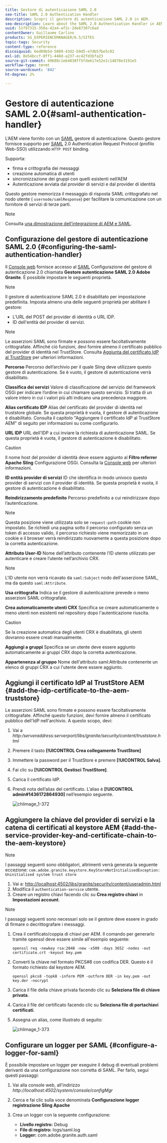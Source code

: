 ```yaml
---
title: Gestore di autenticazione SAML 2.0
seo-title: SAML 2.0 Authentication Handler
description: Scopri il gestore di autenticazione SAML 2.0 in AEM.
seo-description: Learn about the SAML 2.0 Authentication Handler in AEM.
uuid: 51f97315-350a-42a4-af2c-2de87307c6ad
contentOwner: Guillaume Carlino
products: SG_EXPERIENCEMANAGER/6.5/SITES
topic-tags: Security
content-type: reference
discoiquuid: 6ed09b5d-5089-43d2-b9d5-e7db57be5c02
exl-id: 8e54bccf-0ff1-448d-a237-ec42fd3bfa23
source-git-commit: 49688c1e64038ff5fde617e52e1c14878e3191e5
workflow-type: tm+mt
source-wordcount: '842'
ht-degree: 2%

---
```


# Gestore di autenticazione SAML 2.0{#saml-authentication-handler}

L’AEM viene fornito con un [SAML](https://saml.xml.org/saml-specifications) gestore di autenticazione. Questo gestore fornisce supporto per [SAML](https://saml.xml.org/saml-specifications) 2.0 Authentication Request Protocol (profilo Web-SSO) utilizzando `HTTP POST` binding.

Supporta:

* firma e crittografia dei messaggi
* creazione automatica di utenti
* sincronizzazione dei gruppi con quelli esistenti nell’AEM
* Autenticazione avviata dal provider di servizi e dal provider di identità

Questo gestore memorizza il messaggio di risposta SAML crittografato nel nodo utente ( `usernode/samlResponse`) per facilitare la comunicazione con un fornitore di servizi di terze parti.

>[!NOTE]
>
>Consulta [una dimostrazione dell’integrazione di AEM e SAML](https://experienceleague.adobe.com/docs/experience-cloud-kcs/kbarticles/KA-17481.html?lang=it).

## Configurazione del gestore di autenticazione SAML 2.0 {#configuring-the-saml-authentication-handler}

Il [Console web](/help/sites-deploying/configuring-osgi.md) fornisce accesso al [SAML](https://saml.xml.org/saml-specifications) Configurazione del gestore di autenticazione 2.0 chiamata **Gestore autenticazione SAML 2.0 Adobe Granite**. È possibile impostare le seguenti proprietà.

>[!NOTE]
>
>Il gestore di autenticazione SAML 2.0 è disabilitato per impostazione predefinita. Imposta almeno una delle seguenti proprietà per abilitare il gestore:
>
>* L’URL del POST del provider di identità o URL IDP.
>* ID dell&#39;entità del provider di servizi.
>

>[!NOTE]
>
>Le asserzioni SAML sono firmate e possono essere facoltativamente crittografate. Affinché ciò funzioni, devi fornire almeno il certificato pubblico del provider di identità nel TrustStore. Consulta [Aggiunta del certificato IdP al TrustStore](/help/sites-administering/saml-2-0-authenticationhandler.md#add-the-idp-certificate-to-the-aem-truststore) per ulteriori informazioni.

**Percorso** Percorso dell’archivio per il quale Sling deve utilizzare questo gestore di autenticazione. Se è vuoto, il gestore di autenticazione verrà disabilitato.

**Classifica dei servizi** Valore di classificazione del servizio del framework OSGi per indicare l’ordine in cui chiamare questo servizio. Si tratta di un valore intero in cui i valori più alti indicano una precedenza maggiore.

**Alias certificato IDP** Alias del certificato del provider di identità nel truststore globale. Se questa proprietà è vuota, il gestore di autenticazione è disabilitato. Consulta il capitolo &quot;Aggiungere il certificato IdP al TrustStore AEM&quot; di seguito per informazioni su come configurarlo.

**URL IDP** URL dell&#39;IDP a cui inviare la richiesta di autenticazione SAML. Se questa proprietà è vuota, il gestore di autenticazione è disabilitato.

>[!CAUTION]
>
>Il nome host del provider di identità deve essere aggiunto al **Filtro referrer Apache Sling** Configurazione OSGi. Consulta la [Console web](/help/sites-deploying/configuring-osgi.md) per ulteriori informazioni.

**ID entità provider di servizi** ID che identifica in modo univoco questo provider di servizi con il provider di identità. Se questa proprietà è vuota, il gestore di autenticazione è disabilitato.

**Reindirizzamento predefinito** Percorso predefinito a cui reindirizzare dopo l’autenticazione.

>[!NOTE]
>
>Questa posizione viene utilizzata solo se `request-path` cookie non impostato. Se richiedi una pagina sotto il percorso configurato senza un token di accesso valido, il percorso richiesto viene memorizzato in un cookie
>e il browser verrà reindirizzato nuovamente a questa posizione dopo la corretta autenticazione.

**Attributo User-ID** Nome dell’attributo contenente l’ID utente utilizzato per autenticare e creare l’utente nell’archivio CRX.

>[!NOTE]
>
>L&#39;ID utente non verrà ricavato da `saml:Subject` nodo dell&#39;asserzione SAML, ma da questo `saml:Attribute`.

**Usa crittografia** Indica se il gestore di autenticazione prevede o meno asserzioni SAML crittografate.

**Crea automaticamente utenti CRX** Specifica se creare automaticamente o meno utenti non esistenti nel repository dopo l&#39;autenticazione riuscita.

>[!CAUTION]
>
>Se la creazione automatica degli utenti CRX è disabilitata, gli utenti dovranno essere creati manualmente.

**Aggiungi a gruppi** Specifica se un utente deve essere aggiunto automaticamente ai gruppi CRX dopo la corretta autenticazione.

**Appartenenza al gruppo** Nome dell&#39;attributo saml:Attribute contenente un elenco di gruppi CRX a cui l&#39;utente deve essere aggiunto.

## Aggiungi il certificato IdP al TrustStore AEM {#add-the-idp-certificate-to-the-aem-truststore}

Le asserzioni SAML sono firmate e possono essere facoltativamente crittografate. Affinché questo funzioni, devi fornire almeno il certificato pubblico dell&#39;IdP nell&#39;archivio. A questo scopo, devi:

1. Vai a *http:/serveraddress:serverport/libs/granite/security/content/truststore.html*
1. Premere il tasto **[!UICONTROL Crea collegamento TrustStore]**
1. Immettere la password per il TrustStore e premere **[!UICONTROL Salva]**.
1. Fai clic su **[!UICONTROL Gestisci TrustStore]**.
1. Carica il certificato IdP.
1. Prendi nota dell’alias del certificato. L’alias è **[!UICONTROL admin#1436172864930]** nell’esempio seguente.

   ![chlimage_1-372](assets/chlimage_1-372.png)

## Aggiungere la chiave del provider di servizi e la catena di certificati al keystore AEM {#add-the-service-provider-key-and-certificate-chain-to-the-aem-keystore}

>[!NOTE]
>
>I passaggi seguenti sono obbligatori, altrimenti verrà generata la seguente eccezione: `com.adobe.granite.keystore.KeyStoreNotInitialisedException: Uninitialised system trust store`

1. Vai a: [http://localhost:4502/libs/granite/security/content/useradmin.html](http://localhost:4502/libs/granite/security/content/useradmin.html)
1. Modifica il `authentication-service` utente.
1. Creare un registro chiavi facendo clic su **Crea registro chiavi** in **Impostazioni account**.

>[!NOTE]
>
>I passaggi seguenti sono necessari solo se il gestore deve essere in grado di firmare o decrittografare i messaggi.

1. Crea il certificato/coppia di chiavi per AEM. Il comando per generarlo tramite openssl deve essere simile all&#39;esempio seguente:

   `openssl req -newkey rsa:2048 -new -x509 -days 3652 -nodes -out certificate.crt -keyout key.pem`

1. Converti la chiave nel formato PKCS#8 con codifica DER. Questo è il formato richiesto dal keystore AEM.

   `openssl pkcs8 -topk8 -inform PEM -outform DER -in key.pem -out key.der -nocrypt`

1. Carica il file della chiave privata facendo clic su **Seleziona file di chiave privata**.
1. Carica il file del certificato facendo clic su **Seleziona file di portachiavi certificati**.
1. Assegna un alias, come illustrato di seguito:

   ![chlimage_1-373](assets/chlimage_1-373.png)

## Configurare un logger per SAML {#configure-a-logger-for-saml}

È possibile impostare un logger per eseguire il debug di eventuali problemi derivanti da una configurazione non corretta di SAML. Per farlo, segui questi passaggi:

1. Vai alla console web, all’indirizzo *http://localhost:4502/system/console/configMgr*
1. Cerca e fai clic sulla voce denominata **Configurazione logger registrazione Sling Apache**
1. Crea un logger con la seguente configurazione:

   * **Livello registro:** Debug
   * **File di registro:** logs/saml.log
   * **Logger:** com.adobe.granite.auth.saml
